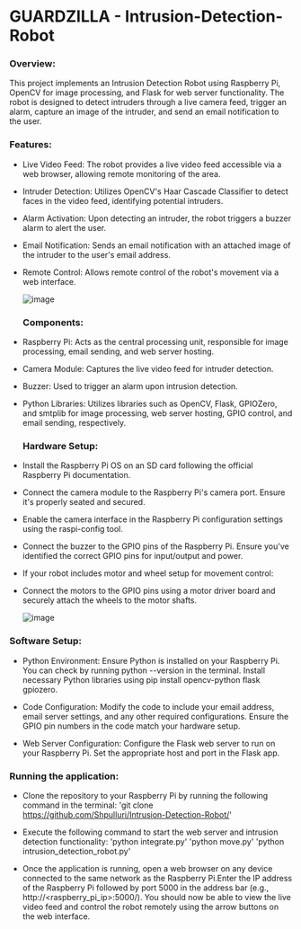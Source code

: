 # GUARDZILLA - Intrusion-Detection-Robot
### Overview:
This project implements an Intrusion Detection Robot using Raspberry Pi, OpenCV for image processing, and Flask for web server functionality. The robot is designed to detect intruders through a live camera feed, trigger an alarm, capture an image of the intruder, and send an email notification to the user.

### Features:
- Live Video Feed: The robot provides a live video feed accessible via a web browser, allowing remote monitoring of the area.
- Intruder Detection: Utilizes OpenCV's Haar Cascade Classifier to detect faces in the video feed, identifying potential intruders.
- Alarm Activation: Upon detecting an intruder, the robot triggers a buzzer alarm to alert the user.
- Email Notification: Sends an email notification with an attached image of the intruder to the user's email address.
- Remote Control: Allows remote control of the robot's movement via a web interface.
  
  ![image](https://github.com/Shpulluri/Intrusion-Detection-Robot/assets/93041504/f9c7a4fd-94c5-4f58-a827-2db0c7360521)

  ### Components:
- Raspberry Pi: Acts as the central processing unit, responsible for image processing, email sending, and web server hosting.
- Camera Module: Captures the live video feed for intruder detection.
- Buzzer: Used to trigger an alarm upon intrusion detection.
- Python Libraries: Utilizes libraries such as OpenCV, Flask, GPIOZero, and smtplib for image processing, web server hosting, GPIO control, and email sending, respectively.

  ### Hardware Setup:
- Install the Raspberry Pi OS on an SD card following the official Raspberry Pi documentation.  
- Connect the camera module to the Raspberry Pi's camera port. Ensure it's properly seated and secured.
- Enable the camera interface in the Raspberry Pi configuration settings using the raspi-config tool.
- Connect the buzzer to the GPIO pins of the Raspberry Pi. Ensure you've identified the correct GPIO pins for input/output and power.
- If your robot includes motor and wheel setup for movement control:
- Connect the motors to the GPIO pins using a motor driver board and securely attach the wheels to the motor shafts.

  ![image](https://github.com/Shpulluri/Intrusion-Detection-Robot/assets/93041504/5306f477-e9e4-4ae5-a5bb-922efea12694)
  

### Software Setup:
- Python Environment:
  Ensure Python is installed on your Raspberry Pi. You can check by running python --version in the terminal.
  Install necessary Python libraries using pip install opencv-python flask gpiozero.
  
- Code Configuration:
  Modify the code to include your email address, email server settings, and any other required configurations.
  Ensure the GPIO pin numbers in the code match your hardware setup.
  
- Web Server Configuration:
  Configure the Flask web server to run on your Raspberry Pi. Set the appropriate host and port in the Flask app.


### Running the application:
- Clone the repository to your Raspberry Pi by running the following command in the terminal:
  'git clone https://github.com/Shpulluri/Intrusion-Detection-Robot/'

- Execute the following command to start the web server and intrusion detection functionality:
  'python integrate.py'
  'python move.py'
  'python intrusion_detection_robot.py'

- Once the application is running, open a web browser on any device connected to the same network as the Raspberry Pi.Enter the IP address of the Raspberry Pi followed by port 5000 in the address bar (e.g.,     
  http://<raspberry_pi_ip>:5000/). You should now be able to view the live video feed and control the robot remotely using the arrow buttons on the web interface.


